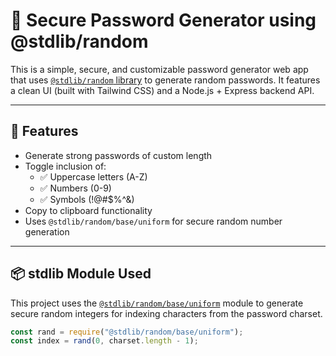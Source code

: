 # 🔐 Secure Password Generator using @stdlib/random

This is a simple, secure, and customizable password generator web app that uses [`@stdlib/random` library](https://www.npmjs.com/package/@stdlib/random) to generate random passwords. It features a clean UI (built with Tailwind CSS) and a Node.js + Express backend API.

---

## 🚀 Features

- Generate strong passwords of custom length
- Toggle inclusion of:
  - ✅ Uppercase letters (A-Z)
  - ✅ Numbers (0-9)
  - ✅ Symbols (!@#$%^&)
- Copy to clipboard functionality
- Uses `@stdlib/random/base/uniform` for secure random number generation

---

## 📦 stdlib Module Used

This project uses the [`@stdlib/random/base/uniform`](https://www.npmjs.com/package/@stdlib/random-base-uniform) module to generate secure random integers for indexing characters from the password charset.

```js
const rand = require("@stdlib/random/base/uniform");
const index = rand(0, charset.length - 1);
```
